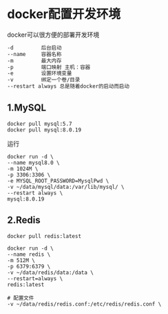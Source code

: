 # docker配置开发环境

docker可以很方便的部署开发环境

```bash
-d         后台启动
--name     容器名称
-m         最大内存
-p         端口映射 主机：容器
-e         设置环境变量
-v         绑定一个卷/目录
--restart always 总是随着docker的启动而启动
```

## 1.MySQL 
 
 ```text
 docker pull mysql:5.7
 docker pull mysql:8.0.19
 ```

 运行
 ```text
docker run -d \
--name mysql8.0 \
-m 1024M \
-p 3306:3306 \
-e MYSQL_ROOT_PASSWORD=MysqlPwd \
-v ~/data/mysql/data:/var/lib/mysql/ \
--restart always \
mysql:8.0.19
 ```

 ## 2.Redis

```text
docker pull redis:latest
```

```text
docker run -d \
--name redis \
-m 512M \
-p 6379:6379 \
-v ~/data/redis/data:/data \
--restart=always \
redis:latest

# 配置文件
-v ~/data/redis/redis.conf:/etc/redis/redis.conf \
```